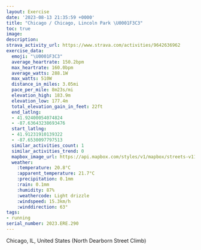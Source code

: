 ```yaml
---
layout: Exercise
date: '2023-08-13 21:35:59 +0000'
title: "Chicago / Chicago, Lincoln Park \U0001F3C3"
toc: true
image:
description:
strava_activity_url: https://www.strava.com/activities/9642636962
exercise_data:
  emoji: "\U0001F3C3"
  average_heartrate: 150.2bpm
  max_heartrate: 160.0bpm
  average_watts: 288.1W
  max_watts: 510W
  distance_in_miles: 3.05mi
  pace_per_mile: 8m23s/mi
  elevation_high: 183.9m
  elevation_low: 177.4m
  total_elevation_gain_in_feet: 22ft
  end_latlng:
  - 41.92400054074824
  - -87.63643238693476
  start_latlng:
  - 41.91231910139322
  - -87.6530097797513
  similar_activities_count: 1
  similar_activities_trend: 0
  mapbox_image_url: https://api.mapbox.com/styles/v1/mapbox/streets-v11/static/path-5+787af2-1.0(a%7Cx~Ftk~uO%3FgAL%5DCQDQTi%40tAuBJWD_%40%40aCL_%40Do%40%40gFGuHDeEMuECUI%5BCW%40uFCcLEmIIyW%40sED%7BB%40aCKcTGiFKe%40Yw%40Ee%40%40UHQNMl%40UJGRYDWC%5Dm%40_Bi%40m%40kAqBg%40c%40eAi%40qAQc%40%3FQ%3Fo%40LUPaApAeAl%40_Ax%40Y%60%40O%60%40%5B%60%40e%40dA%5Dd%40s%40t%40MTUDqB~Ak%40XmC~AaBn%40_F~Ag%40Lu%40H_ATwBZsAXa%40Fk%40BqARgL%60C%7BBf%40%7DBTu%40DkA%5B_%40%40%5DE%7B%40V_%40%5EK%3FQAC%40UXBbAXjAJfA%5CbG%3FrBBLDJHp%40%3Fd%40Q%60A),pin-s-s+e5b22e(-87.65131,41.91185),pin-s-f+89ae00(-87.63438000000001,41.925959999999954)/auto/800x800?access_token=pk.eyJ1Ijoiam9zaGJlY2ttYW4iLCJhIjoiY205eWR2aDd1MWZ6djJrbXc4a3M0bWZleiJ9.XiG9OWkNcZk2QzjJbxLB4A
  weather:
    :temperature: 20.8°C
    :apparent_temperature: 21.7°C
    :precipitation: 0.1mm
    :rain: 0.1mm
    :humidity: 87%
    :weathercode: Light drizzle
    :windspeed: 15.3km/h
    :winddirection: 63°
tags:
- running
serial_number: 2023.ERE.290
---
```

Chicago, IL, United States (North Dearborn Street Climb)

